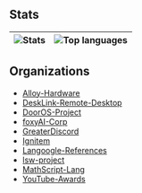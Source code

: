 ## Stats

|![Stats](https://github-readme-stats.vercel.app/api?username=foxypiratecove37350&title_color=f08080&text_color=ddcccc&bg_color=200000&hide_border=true&include_all_commits=true&show_icons=true&icon_color=ddcccc)|![Top languages](https://github-readme-stats.vercel.app/api/top-langs/?username=foxypiratecove37350&title_color=f08080&text_color=ddcccc&bg_color=200000&hide_border=true&langs_count=5)|
|------------------------------------------------------------------------------------------------------------------------------------------------------------------------------------------------------------------|----------------------------------------------------------------------------------------------------------------------------------------------------------------------------------------|

## Organizations

- [Alloy-Hardware](https://github.com/Alloy-Hardware)
- [DeskLink-Remote-Desktop](https://github.com/DeskLink-Remote-Desktop)
- [DoorOS-Project](https://github.com/DoorOS-Project)
- [foxyAI-Corp](https://github.com/foxyAI-Corp)
- [GreaterDiscord](https://github.com/GreaterDiscord)
- [Ignitem](https://github.com/Ignitem)
- [Langoogle-References](https://github.com/Langoogle-References)
- [lsw-project](https://github.com/lsw-project)
- [MathScript-Lang](https://github.com/MathScript-Lang)
- [YouTube-Awards](https://github.com/YouTube-Awards)
